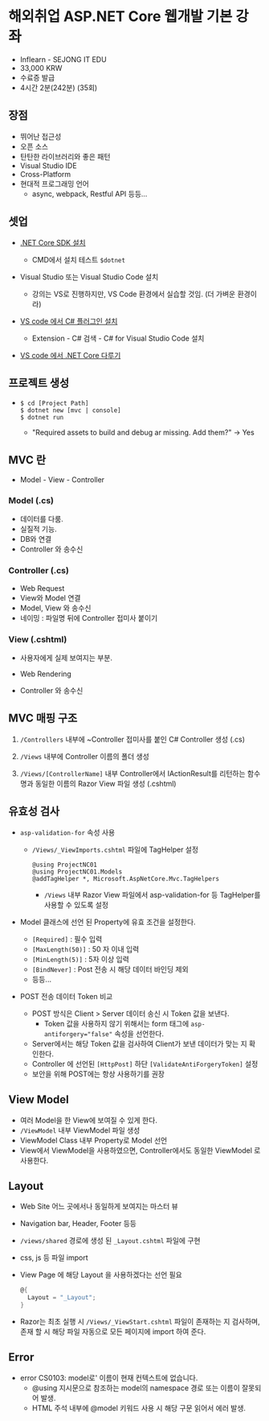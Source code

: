 # 해외취업 ASP.NET Core 웹개발 기본 강좌

- Inflearn - SEJONG IT EDU
- 33,000 KRW
- 수료증 발급
- 4시간 2분(242분) (35회)

## 장점

- 뛰어난 접근성
- 오픈 소스
- 탄탄한 라이브러리와 좋은 패턴
- Visual Studio IDE
- Cross-Platform
- 현대적 프로그래밍 언어
  - async, webpack, Restful API 등등... 



## 셋업

- [.NET Core SDK 설치](https://www.microsoft.com/net)
  - CMD에서 설치 테스트 ```$dotnet```

- Visual Studio 또는 Visual Studio Code 설치
  - 강의는 VS로 진행하지만, VS Code 환경에서 실습할 것임. (더 가벼운 환경이라)
- [VS code 에서 C# 플러그인 설치](https://docs.microsoft.com/ko-kr/dotnet/core/tutorials/with-visual-studio-code)
  - Extension - C# 검색 - C# for Visual Studio Code 설치

- [VS code 에서 .NET Core 다루기](https://code.visualstudio.com/docs/languages/dotnet)



## 프로젝트 생성

- ```
  $ cd [Project Path]
  $ dotnet new [mvc | console]
  $ dotnet run
  ```

  - "Required assets to build and debug ar missing. Add them?" -> Yes



## MVC 란

- Model - View - Controller

### Model (.cs)

- 데이터를 다룸.
- 실질적 기능.
- DB와 연결
- Controller 와 송수신

### Controller (.cs)

- Web Request
- View와 Model 연결
- Model, View 와 송수신
- 네이밍 : 파일명 뒤에 Controller 접미사 붙이기

### View (.cshtml)

- 사용자에게 실제 보여지는 부분.

- Web Rendering
- Controller 와 송수신



## MVC 매핑 구조

1. `/Controllers` 내부에 ~Controller 접미사를 붙인 C# Controller 생성 (.cs)

2. `/Views` 내부에 Controller 이름의 폴더 생성

3. `/Views/[ControllerName]` 내부 Controller에서 IActionResult를 리턴하는 함수명과 동일한 이름의 Razor View 파일 생성 (.cshtml)



## 유효성 검사

- `asp-validation-for` 속성 사용
  - `/Views/_ViewImports.cshtml` 파일에 TagHelper 설정

    ```
    @using ProjectNC01
    @using ProjectNC01.Models
    @addTagHelper *, Microsoft.AspNetCore.Mvc.TagHelpers
    ```

    - `/Views` 내부 Razor View 파일에서 asp-validation-for 등 TagHelper를 사용할 수 있도록 설정

- Model 클래스에 선언 된 Property에 유효 조건을 설정한다.
  - `[Required]` : 필수 입력
  - `[MaxLength(50)]` : 50 자 이내 입력
  - `[MinLength(5)]` : 5자 이상 입력
  - `[BindNever]` : Post 전송 시 해당 데이터 바인딩 제외
  - 등등...
- POST 전송 데이터 Token 비교
  - POST 방식은 Client > Server 데이터 송신 시 Token 값을 보낸다.
    - Token 값을 사용하지 않기 위해서는 form 태그에 `asp-antiforgery="false"` 속성을 선언한다.
  - Server에서는 해당 Token 값을 검사하여 Client가 보낸 데이터가 맞는 지 확인한다.
  - Controller 에 선언된 `[HttpPost]` 하단 `[ValidateAntiForgeryToken]` 설정
  - 보안을 위해 POST에는 항상 사용하기를 권장



## View Model

- 여러 Model을 한 View에 보여질 수 있게 한다.
- `/ViewModel` 내부 ViewModel 파일 생성
- ViewModel Class 내부 Property로 Model 선언
- View에서 ViewModel을 사용하였으면, Controller에서도 동일한 ViewModel 로 사용한다.





## Layout

- Web Site 어느 곳에서나 동일하게 보여지는 마스터 뷰

- Navigation bar, Header, Footer 등등

- `/views/shared` 경로에 생성 된 `_Layout.cshtml` 파일에 구현

- css, js 등 파일 import

- View Page 에 해당 Layout 을 사용하겠다는 선언 필요

  ```c#
  @{
  	Layout = "_Layout";
  }
  ```

- Razor는 최초 실행 시 `/Views/_ViewStart.cshtml` 파일이 존재하는 지 검사하며, 존재 할 시 해당 파일 자동으로 모든 페이지에 import 하여 준다.







## Error

- error CS0103: model로' 이름이 현재 컨텍스트에 없습니다.
  - @using 지시문으로 참조하는 model의 namespace 경로 또는 이름이 잘못되어 발생.
  - HTML 주석 내부에 @model 키워드 사용 시 해당 구문 읽어서 에러 발생.